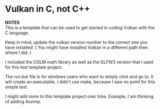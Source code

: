 # Vulkan in C, not C++

**NOTES**  
This is a template that can be used to get started in coding Vulkan with the C language.

Keep in mind, update the vulkan version number to the correct one you have installed. ( You might have installed Vulkan in a different path then where I did. )  

I included the CGLM math library as well as the GLFW3 version that I used for this test template project.  

The run.bat file is for windows users who want to simply click and go to. It will create an executable. I didn't use make, because I saw no point for this simple test.  

I might add more to this template project over time. Example, I am thinking of adding Assimp.  
